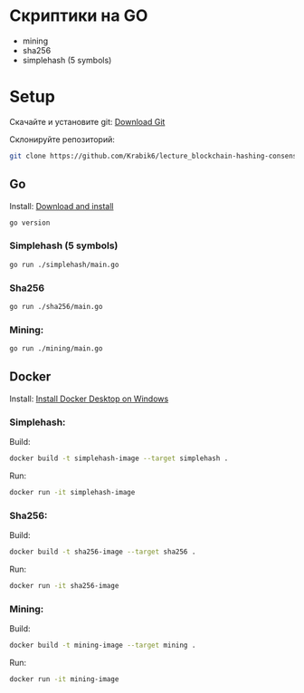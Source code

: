 # Скриптики на GO
- mining
- sha256
- simplehash (5 symbols)

# Setup
Скачайте и установите git: [Download Git](https://github.com/git-guides/install-git#install-git-on-windows)

Cклонируйте репозиторий:
```bash
git clone https://github.com/Krabik6/lecture_blockchain-hashing-consensus.git
```

## Go
Install: [Download and install](https://go.dev/doc/install)
```bash
go version
```
### Simplehash (5 symbols)
```bash
go run ./simplehash/main.go
```
### Sha256
```bash
go run ./sha256/main.go
```
### Mining:
```bash
go run ./mining/main.go
```


## Docker

Install: [Install Docker Desktop on Windows](https://docs.docker.com/desktop/install/windows-install/)

### Simplehash:

Build:
```bash
docker build -t simplehash-image --target simplehash .
```

Run:
```bash
docker run -it simplehash-image
```

### Sha256:

Build:
```bash
docker build -t sha256-image --target sha256 .
```

Run:
```bash
docker run -it sha256-image
```

### Mining:

Build:
```bash
docker build -t mining-image --target mining .
```

Run:
```bash
docker run -it mining-image
```